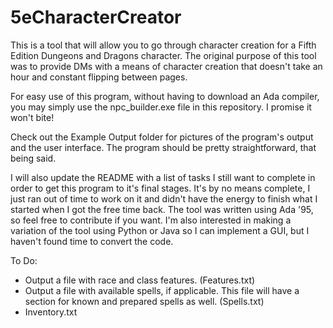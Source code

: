 # 5eCharacterCreator
This is a tool that will allow you to go through character creation for a Fifth Edition Dungeons and Dragons character. The original purpose of this tool was to provide DMs with a means of character creation that doesn't take an hour and constant flipping between pages.

For easy use of this program, without having to download an Ada compiler, you may simply use the npc_builder.exe file in this repository. I promise it won't bite!

Check out the Example Output folder for pictures of the program's output and the user interface. The program should be pretty straightforward, that being said.

I will also update the README with a list of tasks I still want to complete in order to get this program to it's final stages. It's by no means complete, I just ran out of time to work on it and didn't have the energy to finish what I started when I got the free time back. The tool was written using Ada '95, so feel free to contribute if you want. I'm also interested in making a variation of the tool using Python or Java so I can implement a GUI, but I haven't found time to convert the code.

To Do:
  - Output a file with race and class features. (Features.txt)
  - Output a file with available spells, if applicable. This file will have a section for known and prepared spells as well. (Spells.txt)
  - Inventory.txt
